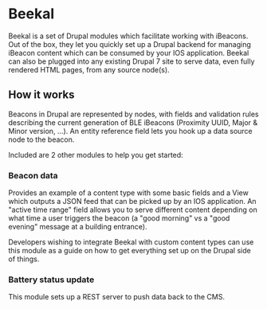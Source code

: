 Beekal
======


Beekal is a set of Drupal modules which facilitate working with iBeacons. Out of the box, they let you quickly set up a Drupal backend for managing iBeacon content which can be consumed by your IOS application. Beekal can also be plugged into any existing Drupal 7 site to serve data, even fully rendered HTML pages, from any source node(s).

## How it works
Beacons in Drupal are represented by nodes, with fields and validation rules describing the current generation of BLE iBeacons (Proximity UUID, Major & Minor version, …). An entity reference field lets you hook up a data source node to the beacon.

Included are 2 other modules to help you get started:
### Beacon data
Provides an example of a content type with some basic fields and a View which outputs a JSON feed that can be picked up by an IOS application. An "active time range" field allows you to serve different content depending on what time a user triggers the beacon (a "good morning" vs a "good evening" message at a building entrance).

Developers wishing to integrate Beekal with custom content types can use this module as a guide on how to get everything set up on the Drupal side of things.

### Battery status update
This module sets up a REST server to push data back to the CMS.